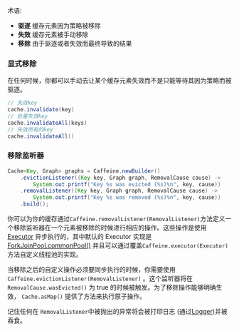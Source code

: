 术语:
* **驱逐** 缓存元素因为策略被移除
* **失效** 缓存元素被手动移除
* **移除** 由于驱逐或者失效而最终导致的结果

### 显式移除
在任何时候，你都可以手动去让某个缓存元素失效而不是只能等待其因为策略而被驱逐。

```java
// 失效key
cache.invalidate(key)
// 批量失效key
cache.invalidateAll(keys)
// 失效所有的key
cache.invalidateAll()
```

### 移除监听器
```java
Cache<Key, Graph> graphs = Caffeine.newBuilder()
    .evictionListener((Key key, Graph graph, RemovalCause cause) ->
        System.out.printf("Key %s was evicted (%s)%n", key, cause))
    .removalListener((Key key, Graph graph, RemovalCause cause) ->
        System.out.printf("Key %s was removed (%s)%n", key, cause))
    .build();
```

你可以为你的缓存通过`Caffeine.removalListener(RemovalListener)`方法定义一个移除监听器在一个元素被移除的时候进行相应的操作。这些操作是使用 [Executor][2] 异步执行的，其中默认的 Executor 实现是 [ForkJoinPool.commonPool()][3] 并且可以通过覆盖`Caffeine.executor(Executor)`方法自定义线程池的实现。

当移除之后的自定义操作必须要同步执行的时候，你需要使用 `Caffeine.evictionListener(RemovalListener)` 。这个监听器将在 `RemovalCause.wasEvicted()` 为 true 的时候被触发。为了移除操作能够明确生效， `Cache.asMap()` 提供了方法来执行原子操作。

记住任何在 `RemovalListener`中被抛出的异常将会被打印日志 (通过[Logger][1])并被吞食。

[1]: http://docs.oracle.com/javase/8/docs/api/java/util/logging/package-summary.html
[2]: http://docs.oracle.com/javase/8/docs/api/java/util/concurrent/Executor.html
[3]: https://docs.oracle.com/javase/8/docs/api/java/util/concurrent/ForkJoinPool.html